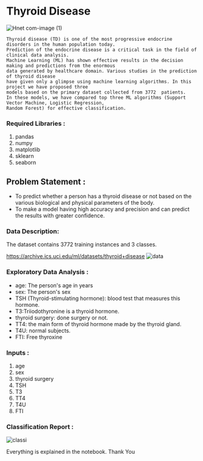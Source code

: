 # Thyroid Disease

![Hnet com-image (1)](https://user-images.githubusercontent.com/72083319/137758361-4809e9a7-a8a9-4f5f-a38e-dbfc8df30d00.jpg)

```
Thyroid disease (TD) is one of the most progressive endocrine disorders in the human population today. 
Prediction of the endocrine disease is a critical task in the field of clinical data analysis. 
Machine Learning (ML) has shown effective results in the decision making and predictions from the enormous 
data generated by healthcare domain. Various studies in the prediction of thyroid disease 
have given only a glimpse using machine learning algorithms. In this project we have proposed three
models based on the primary dataset collected from 3772  patients. 
In these models, we have compared top three ML algorithms (Support Vector Machine, Logistic Regression, 
Random Forest) for effective classification.
```
### Required Libraries :
1. pandas
2. numpy
3. matplotlib
4. sklearn
5. seaborn

## Problem Statement :
- To predict whether a person has a thyroid disease or not based on the various biological and physical parameters of the body.
- To make a model having high accuracy and precision and can predict the results with greater confidence.
### Data Description:
The dataset contains 3772 training instances and 3 classes.

https://archive.ics.uci.edu/ml/datasets/thyroid+disease
![data](https://user-images.githubusercontent.com/72083319/137762789-289efb6d-b56b-47da-96a3-1eeced05cd0a.PNG)

### Exploratory Data Analysis :
- age: The person's age in years
- sex: The person's sex
- TSH (Thyroid-stimulating hormone):  blood test that measures this hormone.
- T3:Triiodothyronine is a thyroid hormone.
- thyroid surgery: done surgery or not.
- TT4: the main form of thyroid hormone made by the thyroid gland.
- T4U: normal subjects.
- FTI: Free thyroxine
### Inputs :
1. age
2. sex
3. thyroid surgery
4. TSH
5. T3
6. TT4
7. T4U
8. FTI
### Classification Report :
![classi](https://user-images.githubusercontent.com/72083319/137848618-a31a53f0-87c3-4100-bc12-fc73fddba63f.PNG)

Everything is explained in the notebook.
Thank You

